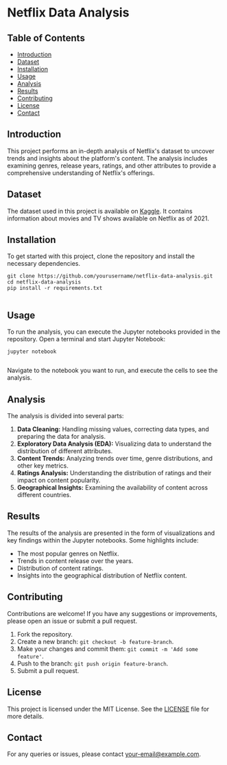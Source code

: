 
<body>
    <h1>Netflix Data Analysis</h1>
    <h2>Table of Contents</h2>
    <ul>
        <li><a href="#introduction">Introduction</a></li>
        <li><a href="#dataset">Dataset</a></li>
        <li><a href="#installation">Installation</a></li>
        <li><a href="#usage">Usage</a></li>
        <li><a href="#analysis">Analysis</a></li>
        <li><a href="#results">Results</a></li>
        <li><a href="#contributing">Contributing</a></li>
        <li><a href="#license">License</a></li>
        <li><a href="#contact">Contact</a></li>
    </ul>
    <h2 id="introduction">Introduction</h2>
    <p>This project performs an in-depth analysis of Netflix's dataset to uncover trends and insights about the platform's content. The analysis includes examining genres, release years, ratings, and other attributes to provide a comprehensive understanding of Netflix's offerings.</p>
    <h2 id="dataset">Dataset</h2>
    <p>The dataset used in this project is available on <a href="https://www.kaggle.com/shivamb/netflix-shows">Kaggle</a>. It contains information about movies and TV shows available on Netflix as of 2021.</p>
    <h2 id="installation">Installation</h2>
    <p>To get started with this project, clone the repository and install the necessary dependencies.</p>
    <pre><code>git clone https://github.com/yourusername/netflix-data-analysis.git
cd netflix-data-analysis
pip install -r requirements.txt
    </code></pre>
    <h2 id="usage">Usage</h2>
    <p>To run the analysis, you can execute the Jupyter notebooks provided in the repository. Open a terminal and start Jupyter Notebook:</p>
    <pre><code>jupyter notebook
    </code></pre>
    <p>Navigate to the notebook you want to run, and execute the cells to see the analysis.</p>
    <h2 id="analysis">Analysis</h2>
    <p>The analysis is divided into several parts:</p>
    <ol>
        <li><strong>Data Cleaning:</strong> Handling missing values, correcting data types, and preparing the data for analysis.</li>
        <li><strong>Exploratory Data Analysis (EDA):</strong> Visualizing data to understand the distribution of different attributes.</li>
        <li><strong>Content Trends:</strong> Analyzing trends over time, genre distributions, and other key metrics.</li>
        <li><strong>Ratings Analysis:</strong> Understanding the distribution of ratings and their impact on content popularity.</li>
        <li><strong>Geographical Insights:</strong> Examining the availability of content across different countries.</li>
    </ol>
    <h2 id="results">Results</h2>
    <p>The results of the analysis are presented in the form of visualizations and key findings within the Jupyter notebooks. Some highlights include:</p>
    <ul>
        <li>The most popular genres on Netflix.</li>
        <li>Trends in content release over the years.</li>
        <li>Distribution of content ratings.</li>
        <li>Insights into the geographical distribution of Netflix content.</li>
    </ul>
    <h2 id="contributing">Contributing</h2>
    <p>Contributions are welcome! If you have any suggestions or improvements, please open an issue or submit a pull request.</p>
    <ol>
        <li>Fork the repository.</li>
        <li>Create a new branch: <code>git checkout -b feature-branch</code>.</li>
        <li>Make your changes and commit them: <code>git commit -m 'Add some feature'</code>.</li>
        <li>Push to the branch: <code>git push origin feature-branch</code>.</li>
        <li>Submit a pull request.</li>
    </ol>
    <h2 id="license">License</h2>
    <p>This project is licensed under the MIT License. See the <a href="LICENSE">LICENSE</a> file for more details.</p>
    <h2 id="contact">Contact</h2>
    <p>For any queries or issues, please contact <a href="mailto:your-email@example.com">your-email@example.com</a>.</p>
</body>
</html>

